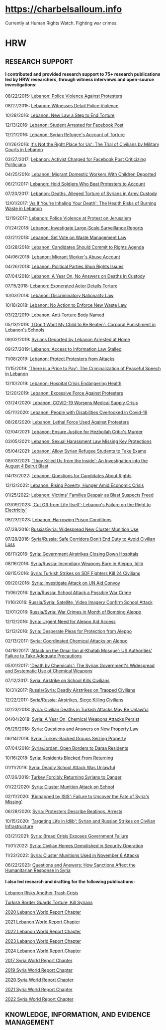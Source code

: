 # https://charbelsalloum.info
Currently at Human Rights Watch. Fighting war crimes.  

# HRW 

## RESEARCH SUPPORT
#### I contributed and provided research support to 75+ research publications led by HRW researchers, through witness interviews and open-source investigations: 

08/22/2015: [Lebanon: Police Violence Against Protesters](https://www.hrw.org/news/2015/08/22/lebanon-police-violence-against-protesters)

08/27/2015: [Lebanon: Witnesses Detail Police Violence](https://www.hrw.org/news/2015/08/27/lebanon-witnesses-detail-police-violence)

10/28/2016: [Lebanon: New Law a Step to End Torture](https://www.hrw.org/news/2016/10/28/lebanon-new-law-step-end-torture)

12/13/2016: [Lebanon: Student Arrested for Facebook Post](https://www.hrw.org/news/2016/12/13/lebanon-student-arrested-facebook-post)

12/21/2016: [Lebanon: Syrian Refugee's Account of Torture](https://www.hrw.org/news/2016/12/21/lebanon-syrian-refugees-account-torture)

01/26/2016: [It's Not the Right Place for Us': The Trial of Civilians by Military Courts in Lebanon](https://www.hrw.org/news/2017/01/26/lebanon-civilians-tried-military-courts)

03/27/2017: [Lebanon: Activist Charged for Facebook Post Criticizing Politicians](https://www.hrw.org/news/2017/03/27/lebanon-activist-charged-facebook-post-criticizing-politicians)

04/25/2016: [Lebanon: Migrant Domestic Workers With Children Deported](https://www.hrw.org/news/2017/04/25/lebanon-migrant-domestic-workers-children-deported)

06/21/2017: [Lebanon: Hold Soldiers Who Beat Protesters to Account](https://www.hrw.org/news/2017/06/21/lebanon-hold-soldiers-who-beat-protesters-account)

07/20/2017: [Lebanon: Deaths, Alleged Torture of Syrians in Army Custody](https://www.hrw.org/news/2017/07/20/lebanon-deaths-alleged-torture-syrians-army-custody)

12/01/2017: ['As If You're Inhaling Your Death': The Health Risks of Burning Waste in Lebanon](https://www.hrw.org/node/311168/)

12/19/2017: [Lebanon: Police Violence at Protest on Jerusalem](https://www.hrw.org/news/2017/12/19/lebanon-police-violence-protest-jerusalem)

01/24/2018: [Lebanon: Investigate Large-Scale Surveillance Reports](https://www.hrw.org/news/2018/01/24/lebanon-investigate-large-scale-surveillance-reports)

03/21/2018: [Lebanon: Set Vote on Waste Management Law](https://www.hrw.org/news/2018/03/21/lebanon-set-vote-waste-management-law)

03/28/2018: [Lebanon: Candidates Should Commit to Rights Agenda](https://www.hrw.org/news/2018/03/28/lebanon-candidates-should-commit-rights-agenda)

04/06/2018: [Lebanon: Migrant Worker's Abuse Account](https://www.hrw.org/news/2018/04/06/lebanon-migrant-workers-abuse-account)

04/26/2018: [Lebanon: Political Parties Shun Rights Issues](https://www.hrw.org/news/2018/04/26/lebanon-political-parties-shun-rights-issues)

07/04/2018: [Lebanon: A Year On, No Answers on Deaths in Custody](https://www.hrw.org/news/2018/07/04/lebanon-year-no-answers-deaths-custody)

07/15/2018: [Lebanon: Exonerated Actor Details Torture](https://www.hrw.org/news/2018/07/15/lebanon-exonerated-actor-details-torture)

10/03/2018: [Lebanon: Discriminatory Nationality Law](https://www.hrw.org/news/2018/10/03/lebanon-discriminatory-nationality-law)

10/18/2018: [Lebanon: No Action to Enforce New Waste Law](https://www.hrw.org/news/2018/10/18/lebanon-no-action-enforce-new-waste-law)

03/22/2019: [Lebanon: Anti-Torture Body Named](https://www.hrw.org/news/2019/03/22/lebanon-anti-torture-body-named)

05/13/2019: ['I Don't Want My Child to Be Beaten': Corporal Punishment in Lebanon's Schools](https://www.hrw.org/node/329886/)

09/02/2019: [Syrians Deported by Lebanon Arrested at Home](https://www.hrw.org/news/2019/09/02/syrians-deported-lebanon-arrested-home)

09/27/2019: [Lebanon: Access to Information Law Stalled](https://www.hrw.org/news/2019/09/27/lebanon-access-information-law-stalled)

11/08/2019: [Lebanon: Protect Protesters from Attacks](https://www.hrw.org/news/2019/11/08/lebanon-protect-protesters-attacks)

11/15/2019: ['There is a Price to Pay': The Criminalization of Peaceful Speech in Lebanon](https://www.hrw.org/node/335556/)

12/10/2019: [Lebanon: Hospital Crisis Endangering Health](https://www.hrw.org/news/2019/12/10/lebanon-hospital-crisis-endangering-health)

12/20/2019: [Lebanon: Excessive Force Against Protesters](https://www.hrw.org/news/2019/12/20/lebanon-excessive-force-against-protesters)

03/24/2020: [Lebanon: COVID-19 Worsens Medical Supply Crisis](https://www.hrw.org/news/2020/03/24/lebanon-covid-19-worsens-medical-supply-crisis)

05/11/2020: [Lebanon: People with Disabilities Overlooked in Covid-19](https://www.hrw.org/news/2020/05/11/lebanon-people-disabilities-overlooked-covid-19)

08/26/2020: [Lebanon: Lethal Force Used Against Protesters](https://www.hrw.org/news/2020/08/26/lebanon-lethal-force-used-against-protesters)

02/04/2021: [Lebanon: Ensure Justice for Hezbollah Critic's Murder](https://www.hrw.org/news/2021/02/04/lebanon-ensure-justice-hezbollah-critics-murder)

03/05/2021: [Lebanon: Sexual Harassment Law Missing Key Protections](https://www.hrw.org/news/2021/03/05/lebanon-sexual-harassment-law-missing-key-protections)

05/04/2021: [Lebanon: Allow Syrian Refugee Students to Take Exams](https://www.hrw.org/news/2021/05/04/lebanon-allow-syrian-refugee-students-take-exams)

08/03/2021: ['They Killed Us from the Inside': An Investigation into the August 4 Beirut Blast](https://www.hrw.org/report/2021/08/03/they-killed-us-inside/investigation-august-4-beirut-blast)

04/13/2022: [Lebanon: Questions for Candidates About Rights](https://www.hrw.org/news/2022/04/13/lebanon-questions-candidates-about-rights)

12/12/2022: [Lebanon: Rising Poverty, Hunger Amid Economic Crisis](https://www.hrw.org/news/2022/12/12/lebanon-rising-poverty-hunger-amid-economic-crisis)

01/25/2022: [Lebanon: Victims' Families Despair as Blast Suspects Freed](https://www.hrw.org/news/2023/01/25/lebanon-victims-families-despair-blast-suspects-freed)

03/09/2023: ['Cut Off from Life Itself': Lebanon's Failure on the Right to Electricity'](https://www.hrw.org/node/384159)

08/23/2023: [Lebanon: Harrowing Prison Conditions](https://www.hrw.org/news/2023/08/23/lebanon-harrowing-prison-conditions)

07/28/2016: [Russia/Syria: Widespread New Cluster Munition Use](https://www.hrw.org/news/2016/07/28/russia/syria-widespread-new-cluster-munition-use)

07/28/2016: [Syria/Russia: Safe Corridors Don't End Duty to Avoid Civilian Loss](https://www.hrw.org/news/2016/07/28/syria/russia-safe-corridors-dont-end-duty-avoid-civilian-loss)

08/11/2016: [Syria: Government Airstrikes Closing Down Hospitals](https://www.hrw.org/news/2016/08/11/syria-government-airstrikes-closing-down-hospitals)

08/16/2016: [Syria/Russia: Incendiary Weapons Burn in Aleppo, Idlib](https://www.hrw.org/news/2016/08/16/syria/russia-incendiary-weapons-burn-aleppo-idlib)

09/15/2016: [Syria: Turkish Strikes on SDF Fighters Kill 24 Civilians](https://www.hrw.org/news/2016/09/15/syria-turkish-strikes-sdf-fighters-kill-24-civilians)

09/20/2016: [Syria: Investigate Attack on UN Aid Convoy](https://www.hrw.org/news/2016/09/20/syria-investigate-attack-un-aid-convoy)

11/06/2016: [Syria/Russia: School Attack a Possible War Crime](https://www.hrw.org/news/2016/11/06/syria/russia-school-attack-possible-war-crime)

11/16/2016: [Russia/Syria: Satellite, Video Imagery Confirm School Attack](https://www.hrw.org/news/2016/11/16/russia/syria-satellite-video-imagery-confirm-school-attack)

12/01/2016: [Russia/Syria: War Crimes in Month of Bombing Aleppo](https://www.hrw.org/news/2016/12/01/russia/syria-war-crimes-month-bombing-aleppo)

12/12/2016: [Syria: Urgent Need for Aleppo Aid Access](https://www.hrw.org/news/2016/12/12/syria-urgent-need-aleppo-aid-access)

12/13/2016: [Syria: Desperate Pleas for Protection from Aleppo](https://www.hrw.org/news/2016/12/13/syria-desperate-pleas-protection-aleppo)

02/13/2017: [Syria: Coordinated Chemical Attacks on Aleppo](https://www.hrw.org/news/2017/02/13/syria-coordinated-chemical-attacks-aleppo)

04/18/2017: '[Attack on the Omar Ibn al-Khatab Mosque': US Authorities' Failure to Take Adequate Precautions](https://www.hrw.org/node/302172/)

05/01/2017: ['Death by Chemicals': The Syrian Government's Widespread and Systematic Use of Chemical Weapons](https://www.hrw.org/node/303005/)

07/12/2017: [Syria: Airstrike on School Kills Civilians](https://www.hrw.org/news/2017/07/12/syria-airstrike-school-kills-civilians)

10/31/2017: [Russia/Syria: Deadly Airstrikes on Trapped Civilians](https://www.hrw.org/news/2017/10/31/russia/syria-deadly-airstrikes-trapped-civilians)

12/22/2017: [Syria/Russia: Airstrikes, Siege Killing Civilians](https://www.hrw.org/news/2017/12/22/syria/russia-airstrikes-siege-killing-civilians)

02/23/2018: [Syria: Civilian Deaths in Turkish Attacks May Be Unlawful](https://www.hrw.org/news/2018/02/23/syria-civilian-deaths-turkish-attacks-may-be-unlawful)

04/04/2018: [Syria: A Year On, Chemical Weapons Attacks Persist](https://www.hrw.org/news/2018/04/04/syria-year-chemical-weapons-attacks-persist)

05/29/2018: [Syria: Questions and Answers on New Property Law](https://www.hrw.org/news/2018/05/29/syria-questions-and-answers-new-property-law)

06/14/2018: [Syria: Turkey-Backed Groups Seizing Property](https://www.hrw.org/news/2018/06/14/syria-turkey-backed-groups-seizing-property)

07/04/2018: [Syria/Jordan: Open Borders to Daraa Residents](https://www.hrw.org/news/2018/07/04/syria/jordan-open-borders-daraa-residents)

10/16/2018: [Syria: Residents Blocked From Returning](https://www.hrw.org/news/2018/10/16/syria-residents-blocked-returning)

01/11/2019: [Syria: Deadly School Attack Was Unlawful](https://www.hrw.org/news/2019/01/11/syria-deadly-school-attack-was-unlawful)

07/26/2019: [Turkey Forcibly Returning Syrians to Danger](https://www.hrw.org/news/2019/07/26/turkey-forcibly-returning-syrians-danger)

01/22/2020: [Syria: Cluster Munition Attack on School](https://www.hrw.org/news/2020/01/22/syria-cluster-munition-attack-school)

02/11/2020: ['Kidnapped by ISIS': Failure to Uncover the Fate of Syria's Missing'](https://www.hrw.org/node/338512/)

06/28/2020: [Syria: Protesters Describe Beatings, Arrests](https://www.hrw.org/news/2020/06/28/syria-protesters-describe-beatings-arrests)

10/15/2020: '[Targeting Life in Idlib': Syrian and Russian Strikes on Civilian Infrastructure](https://www.hrw.org/node/376415)

03/21/2021: [Syria: Bread Crisis Exposes Government Failure](https://www.hrw.org/news/2021/03/21/syria-bread-crisis-exposes-government-failure)

11/01/2022: [Syria: Civilian Homes Demolished in Security Operation](https://www.hrw.org/news/2022/11/01/syria-civilian-homes-demolished-security-operation)

11/23/2022: [Syria: Cluster Munitions Used in November 6 Attacks](https://www.hrw.org/news/2022/11/23/syria-cluster-munitions-used-november-6-attacks)

06/22/2023: [Questions and Answers: How Sanctions Affect the Humanitarian Response in Syria](https://www.hrw.org/news/2023/06/22/questions-and-answers-how-sanctions-affect-humanitarian-response-syria)

#### I also led research and drafting for the following publications: 

[Lebanon Risks Another Trash Crisis](https://www.hrw.org/news/2020/09/23/lebanon-risks-another-trash-crisis)

[Turkish Border Guards Torture, Kill Syrians](https://www.hrw.org/news/2023/04/27/turkish-border-guards-torture-kill-syrians)

[2020 Lebanon World Report Chapter](https://www.hrw.org/world-report/2020/country-chapters/lebanon)

[2021 Lebanon World Report Chapter](https://www.hrw.org/world-report/2021/country-chapters/lebanon)

[2022 Lebanon World Report Chapter](https://www.hrw.org/world-report/2022/country-chapters/lebanon)

[2023 Lebanon World Report Chapter](https://www.hrw.org/world-report/2023/country-chapters/lebanon)

[2024 Lebanon World Report Chapter](https://www.hrw.org/world-report/2024/country-chapters/lebanon)

[2017 Syria World Report Chapter](https://www.hrw.org/world-report/2017/country-chapters/syria)

[2019 Syria World Report Chapter](https://www.hrw.org/world-report/2019/country-chapters/syria)

[2020 Syria World Report Chapter](https://www.hrw.org/world-report/2020/country-chapters/syria)

[2021 Syria World Report Chapter](https://www.hrw.org/world-report/2021/country-chapters/syria)

[2022 Syria World Report Chapter](https://www.hrw.org/world-report/2022/country-chapters/syria)

## KNOWLEDGE, INFORMATION, AND EVIDENCE MANAGEMENT
